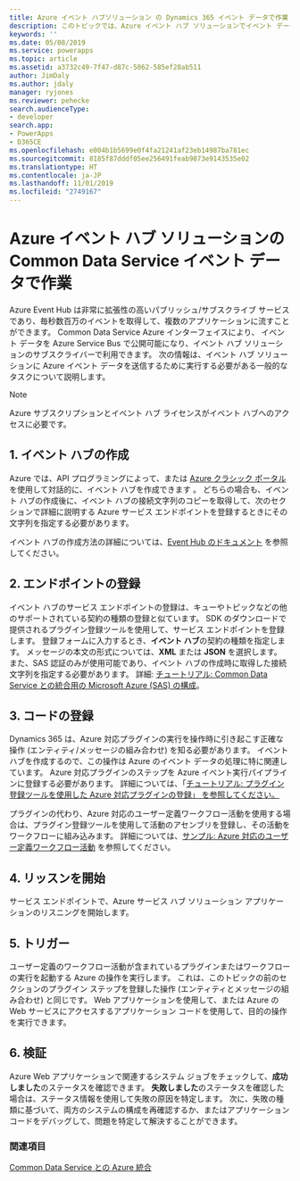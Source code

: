 ```yaml
---
title: Azure イベント ハブソリューション の Dynamics 365 イベント データで作業 (Common Data Service)| Microsoft Docs
description: このトピックでは、Azure イベント ハブ ソリューションでイベント データを使用する方法を説明します。
keywords: ''
ms.date: 05/08/2019
ms.service: powerapps
ms.topic: article
ms.assetid: a3732c49-7f47-d87c-5062-585ef28ab511
author: JimDaly
ms.author: jdaly
manager: ryjones
ms.reviewer: pehecke
search.audienceType:
- developer
search.app:
- PowerApps
- D365CE
ms.openlocfilehash: e004b1b5699e0f4fa21241af23eb14987ba781ec
ms.sourcegitcommit: 8185f87dddf05ee256491feab9873e9143535e02
ms.translationtype: HT
ms.contentlocale: ja-JP
ms.lasthandoff: 11/01/2019
ms.locfileid: "2749167"
---
```

# <a name="work-with-common-data-service-event-data-in-your-azure-event-hub-solution"></a>Azure イベント ハブ ソリューションの Common Data Service イベント データで作業

Azure Event Hub は非常に拡張性の高いパブリッシュ/サブスクライブ サービスであり、毎秒数百万のイベントを取得して、複数のアプリケーションに流すことができます。 Common Data Service Azure インターフェイスにより、 イベント データを Azure Service Bus で公開可能になり、イベント ハブ ソリューションのサブスクライバーで利用できます。 次の情報は、イベント ハブ ソリューションに Azure イベント データを送信するために実行する必要がある一般的なタスクについて説明します。  
  
> [!NOTE]
> Azure サブスクリプションとイベント ハブ ライセンスがイベント ハブへのアクセスに必要です。
  
## <a name="1-create-an-event-hub"></a>1. イベント ハブの作成  
 Azure では、API プログラミングによって、または [Azure クラシック ポータル](https://manage.windowsazure.com) を使用して対話的に、イベント ハブを作成できます 。 どちらの場合も、イベント ハブの作成後に、イベント ハブの接続文字列のコピーを取得して、次のセクションで詳細に説明する Azure サービス エンドポイントを登録するときにその文字列を指定する必要があります。  
  
 イベント ハブの作成方法の詳細については、[Event Hub のドキュメント](https://azure.microsoft.com/documentation/services/event-hubs/) を参照してください。  
  
## <a name="2-register-an-endpoint"></a>2. エンドポイントの登録  
 イベント ハブのサービス エンドポイントの登録は、キューやトピックなどの他のサポートされている契約の種類の登録と似ています。 SDK のダウンロードで提供されるプラグイン登録ツールを使用して、サービス エンドポイントを登録します。  登録フォームに入力するとき、**イベント ハブ**の契約の種類を指定します。 メッセージの本文の形式については、**XML** または **JSON** を選択します。 また、SAS 認証のみが使用可能であり、イベント ハブの作成時に取得した接続文字列を指定する必要があります。 詳細: [ チュートリアル: Common Data Service との統合用の Microsoft Azure (SAS) の構成](walkthrough-configure-azure-sas-integration.md)。  
  
## <a name="3-register-code"></a>3. コードの登録  
 Dynamics 365 は、Azure 対応プラグインの実行を操作時に引き起こす正確な操作 (エンティティ/メッセージの組み合わせ) を知る必要があります。 イベント ハブを作成するので、この操作は Azure のイベント データの処理に特に関連しています。 Azure 対応プラグインのステップを Azure イベント実行パイプラインに登録する必要があります。  詳細については、「[チュートリアル: プラグイン登録ツールを使用した Azure 対応プラグインの登録」 を参照してください。](walkthrough-register-azure-aware-plug-in-using-plug-in-registration-tool.md)  
  
 プラグインの代わり、Azure 対応のユーザー定義ワークフロー活動を使用する場合は、プラグイン登録ツールを使用して活動のアセンブリを登録し、その活動をワークフローに組み込みます。 詳細については、[サンプル: Azure 対応のユーザー定義ワークフロー活動](/dynamics365/customer-engagement/developer/sample-azure-aware-custom-workflow-activity) を参照してください。
  
## <a name="4-start-listening"></a>4. リッスンを開始  
 サービス エンドポイントで、Azure サービス ハブ ソリューション アプリケーションのリスニングを開始します。  
  
## <a name="5-trigger"></a>5. トリガー  
 ユーザー定義のワークフロー活動が含まれているプラグインまたはワークフローの実行を起動する Azure の操作を実行します。 これは、このトピックの前のセクションのプラグイン ステップを登録した操作 (エンティティとメッセージの組み合わせ) と同じです。 Web アプリケーションを使用して、または Azure の Web サービスにアクセスするアプリケーション コードを使用して、目的の操作を実行できます。  
  
## <a name="6-verification"></a>6. 検証  
 Azure Web アプリケーションで関連するシステム ジョブをチェックして、**成功しました**のステータスを確認できます。 **失敗しました**のステータスを確認した場合は、ステータス情報を使用して失敗の原因を特定します。 次に、失敗の種類に基づいて、両方のシステムの構成を再確認するか、またはアプリケーション コードをデバッグして、問題を特定して解決することができます。  
  
### <a name="see-also"></a>関連項目  
 [Common Data Service との Azure 統合](azure-integration.md)
